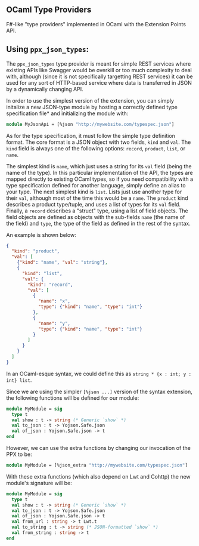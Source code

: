 OCaml Type Providers
--------------------

F#-like "type providers" implemented in OCaml with the Extension Points API.

Using `ppx_json_types`:
-----------------------

The `ppx_json_types` type provider is meant for simple REST services where
existing APIs like Swagger would be overkill or too much complexity to deal
with, although (since it is not specifically targetting REST services) it
can be used for any sort of HTTP-based service where data is transferred in
JSON by a dynamically changing API.

In order to use the simplest version of the extension, you can simply initalize
a new JSON-type module by hosting a correctly defined type specification file*
and initializing the module with:
```ocaml
module MyJsonApi = [%json "http://mywebsite.com/typespec.json"]
```

As for the type specification, it must follow the simple type definition format.
The core format is a JSON object with two fields, `kind` and `val`. The `kind`
field is always one of the following options: `record`, `product`, `list`, or
`name`.

The simplest kind is `name`, which just uses a string for its `val` field (being
the name of the type). In this particular implementation of the API, the types
are mapped directly to existing OCaml types, so if you need compatibility with
a type specification defined for another language, simply define an alias to your
type. The next simplest kind is `list`. Lists just use another type for their `val`,
although most of the time this would be a `name`. The `product` kind describes a
product type/tuple, and uses a list of types for its `val` field. Finally, a `record`
describes a "struct" type, using a list of field objects. The field objects are
defined as objects with the sub-fields `name` (the name of the field) and `type`,
the type of the field as defined in the rest of the syntax.

An example is shown below:
```json
{
  "kind": "product",
  "val": [
    {"kind": "name", "val": "string"},
    {
      "kind": "list",
      "val": {
        "kind": "record",
        "val": [
          {
            "name": "x",
            "type": {"kind": "name", "type": "int"}
          },
          {
            "name": "y",
            "type": {"kind": "name", "type": "int"}
          }
        ]
      }
    }
  ]
}
```

In an OCaml-esque syntax, we could define this as
`string * {x : int; y : int} list`.

Since we are using the simpler `[%json ...]` version of the syntax extension,
the following functions will be defined for our module:
```ocaml
module MyModule = sig
  type t
  val show : t -> string (* Generic `show` *)
  val to_json : t -> Yojson.Safe.json
  val of_json : Yojson.Safe.json -> t
end
```

However, we can use the extra functions by changing our invocation of the PPX
to be:
```ocaml
module MyModule = [%json_extra "http://mywebsite.com/typespec.json"]
```

With these extra functions (which also depend on Lwt and Cohttp) the new module's
signature will be:
```ocaml
module MyModule = sig
  type t
  val show : t -> string (* Generic `show` *)
  val to_json : t -> Yojson.Safe.json
  val of_json : Yojson.Safe.json -> t
  val from_url : string -> t Lwt.t
  val to_string : t -> string (* JSON-formatted `show` *)
  val from_string : string -> t
end
```
